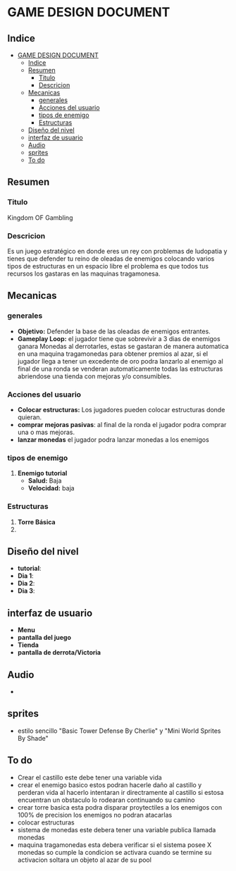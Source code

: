 # GAME DESIGN DOCUMENT

## Indice
- [GAME DESIGN DOCUMENT](#game-design-document)
  - [Indice](#indice)
  - [Resumen](#resumen)
    - [Titulo](#titulo)
    - [Descricion](#descricion)
  - [Mecanicas](#mecanicas)
    - [generales](#generales)
    - [Acciones del usuario](#acciones-del-usuario)
    - [tipos de enemigo](#tipos-de-enemigo)
    - [Estructuras](#estructuras)
  - [Diseño del nivel](#diseño-del-nivel)
  - [interfaz de usuario](#interfaz-de-usuario)
  - [Audio](#audio)
  - [sprites](#sprites)
  - [To do](#to-do)

## Resumen
### Titulo
Kingdom OF Gambling

### Descricion
Es un juego estratégico en donde eres un rey con problemas de ludopatia y tienes que defender tu reino de oleadas de enemigos colocando varios tipos de estructuras en un espacio libre el problema es que todos tus recursos los gastaras en las maquinas tragamonesa.

## Mecanicas

### generales
- **Objetivo:** Defender la base de las oleadas de enemigos entrantes.
- **Gameplay Loop:** el jugador tiene que sobrevivir a 3 dias de enemigos ganara Monedas al derrotarles, estas se gastaran de manera automatica en una maquina tragamonedas para obtener premios al azar, si el jugador llega a tener un excedente de oro podra lanzarlo al enemigo al final de una ronda se venderan automaticamente todas las estructuras abriendose una tienda con mejoras y/o consumibles.

### Acciones del usuario
- **Colocar estructuras:** Los jugadores pueden colocar estructuras donde quieran.
- **comprar mejoras pasivas**: al final de la ronda el jugador podra comprar una o mas mejoras.
- **lanzar monedas** el jugador podra lanzar monedas a los enemigos 

### tipos de enemigo
1. **Enemigo tutorial**
    - **Salud:** Baja
    - **Velocidad:** baja

### Estructuras
1. **Torre Básica**
2. 
## Diseño del nivel
- **tutorial**:
- **Dia 1**:
- **Dia 2**:
- **Dia 3**:

## interfaz de usuario
- **Menu**
- **pantalla del juego**
- **Tienda**
- **pantalla de derrota/Victoria**

## Audio
-

## sprites
- estilo sencillo "Basic Tower Defense By Cherlie" y "Mini World Sprites By Shade"

## To do
- Crear el castillo este debe tener una variable vida 
- crear el enemigo basico estos podran hacerle daño al castillo y perderan vida al hacerlo intentaran ir directramente al castillo si estosa encuentran un obstaculo lo rodearan continuando su camino
- crear torre basica esta podra disparar proytectiles a los enemigos con 100% de precision los enemigos no podran atacarlas
- colocar estructuras 
- sistema de monedas este debera tener una variable publica llamada monedas 
- maquina tragamonedas esta debera verificar si el sistema posee X monedas so cumple la condicion se activara cuando se termine su activacion soltara un objeto al azar de su pool 

